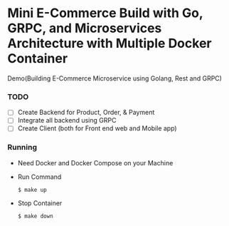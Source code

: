 # Mini E-Commerce Build with Go, GRPC, and Microservices Architecture with Multiple Docker Container

Demo(Building E-Commerce Microservice using Golang, Rest and GRPC)

### TODO
  - [ ] Create Backend for Product, Order, & Payment
  - [ ] Integrate all backend using GRPC
  - [ ] Create Client (both for Front end web and Mobile app)

### Running
  - Need Docker and Docker Compose on your Machine
  - Run Command

    ```shell
    $ make up
    ```
  - Stop Container

    ```shell
    $ make down
    ```
